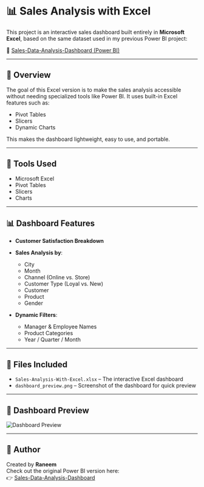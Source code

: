 # 📊 Sales Analysis with Excel

This project is an interactive sales dashboard built entirely in **Microsoft Excel**, based on the same dataset used in my previous Power BI project:

🔗 [Sales-Data-Analysis-Dashboard (Power BI)](https://github.com/Raneem6/Sales-Data-Analysis-Dashboard)

---

## 🔁 Overview

The goal of this Excel version is to make the sales analysis accessible without needing specialized tools like Power BI. It uses built-in Excel features such as:

- Pivot Tables  
- Slicers  
- Dynamic Charts  

This makes the dashboard lightweight, easy to use, and portable.

---

## 🧰 Tools Used

- Microsoft Excel  
- Pivot Tables  
- Slicers  
- Charts  

---

## 📊 Dashboard Features

- **Customer Satisfaction Breakdown**  
- **Sales Analysis by**:  
  - City  
  - Month  
  - Channel (Online vs. Store)  
  - Customer Type (Loyal vs. New)  
  - Customer  
  - Product  
  - Gender  

- **Dynamic Filters**:  
  - Manager & Employee Names  
  - Product Categories  
  - Year / Quarter / Month  

---

## 📁 Files Included

- `Sales-Analysis-With-Excel.xlsx` – The interactive Excel dashboard  
- `dashboard_preview.png` – Screenshot of the dashboard for quick preview  

---

## 📸 Dashboard Preview

![Dashboard Preview](dashboard_preview.png)

---

## 📝 Author

Created by **Raneem**  
Check out the original Power BI version here:  
👉 [Sales-Data-Analysis-Dashboard](https://github.com/Raneem6/Sales-Data-Analysis-Dashboard)
